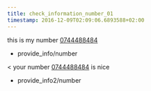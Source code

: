 ```yaml
---
title: check_information_number_01
timestamp: 2016-12-09T02:09:06.6893588+02:00
---
```


this is my number [0744488484](number/custId)
* provide_info/number

< your number [0744488484](number/custId) is nice
* provide_info2/number
